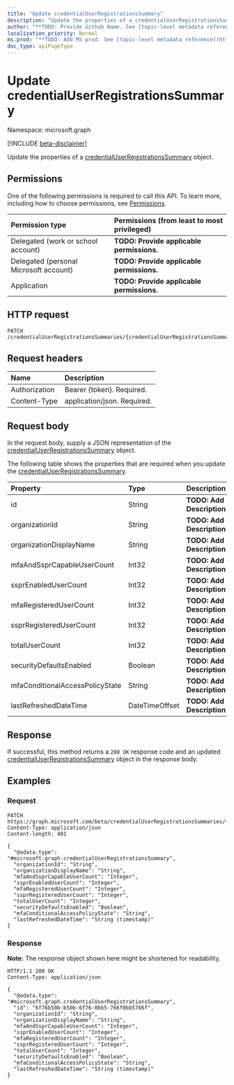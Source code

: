 ```yaml
---
title: "Update credentialUserRegistrationsSummary"
description: "Update the properties of a credentialUserRegistrationsSummary object."
author: "**TODO: Provide Github Name. See [topic-level metadata reference](https://msgo.azurewebsites.net/add/document/guidelines/metadata.html#topic-level-metadata)**"
localization_priority: Normal
ms.prod: "**TODO: Add MS prod. See [topic-level metadata reference](https://msgo.azurewebsites.net/add/document/guidelines/metadata.html#topic-level-metadata)**"
doc_type: apiPageType
---
```


# Update credentialUserRegistrationsSummary
Namespace: microsoft.graph

[!INCLUDE [beta-disclaimer](../../includes/beta-disclaimer.md)]

Update the properties of a [credentialUserRegistrationsSummary](../resources/credentialuserregistrationssummary.md) object.

## Permissions
One of the following permissions is required to call this API. To learn more, including how to choose permissions, see [Permissions](/graph/permissions-reference).

|Permission type|Permissions (from least to most privileged)|
|:---|:---|
|Delegated (work or school account)|**TODO: Provide applicable permissions.**|
|Delegated (personal Microsoft account)|**TODO: Provide applicable permissions.**|
|Application|**TODO: Provide applicable permissions.**|

## HTTP request

<!-- {
  "blockType": "ignored"
}
-->
``` http
PATCH /credentialUserRegistrationsSummaries/{credentialUserRegistrationsSummariesId}
```

## Request headers
|Name|Description|
|:---|:---|
|Authorization|Bearer {token}. Required.|
|Content-Type|application/json. Required.|

## Request body
In the request body, supply a JSON representation of the [credentialUserRegistrationsSummary](../resources/credentialuserregistrationssummary.md) object.

The following table shows the properties that are required when you update the [credentialUserRegistrationsSummary](../resources/credentialuserregistrationssummary.md).

|Property|Type|Description|
|:---|:---|:---|
|id|String|**TODO: Add Description**|
|organizationId|String|**TODO: Add Description**|
|organizationDisplayName|String|**TODO: Add Description**|
|mfaAndSsprCapableUserCount|Int32|**TODO: Add Description**|
|ssprEnabledUserCount|Int32|**TODO: Add Description**|
|mfaRegisteredUserCount|Int32|**TODO: Add Description**|
|ssprRegisteredUserCount|Int32|**TODO: Add Description**|
|totalUserCount|Int32|**TODO: Add Description**|
|securityDefaultsEnabled|Boolean|**TODO: Add Description**|
|mfaConditionalAccessPolicyState|String|**TODO: Add Description**|
|lastRefreshedDateTime|DateTimeOffset|**TODO: Add Description**|



## Response

If successful, this method returns a `200 OK` response code and an updated [credentialUserRegistrationsSummary](../resources/credentialuserregistrationssummary.md) object in the response body.

## Examples

### Request
<!-- {
  "blockType": "request",
  "name": "update_credentialuserregistrationssummary"
}
-->
``` http
PATCH https://graph.microsoft.com/beta/credentialUserRegistrationsSummaries/{credentialUserRegistrationsSummariesId}
Content-Type: application/json
Content-length: 481

{
  "@odata.type": "#microsoft.graph.credentialUserRegistrationsSummary",
  "organizationId": "String",
  "organizationDisplayName": "String",
  "mfaAndSsprCapableUserCount": "Integer",
  "ssprEnabledUserCount": "Integer",
  "mfaRegisteredUserCount": "Integer",
  "ssprRegisteredUserCount": "Integer",
  "totalUserCount": "Integer",
  "securityDefaultsEnabled": "Boolean",
  "mfaConditionalAccessPolicyState": "String",
  "lastRefreshedDateTime": "String (timestamp)"
}
```


### Response
**Note:** The response object shown here might be shortened for readability.
<!-- {
  "blockType": "response",
  "truncated": true
}
-->
``` http
HTTP/1.1 200 OK
Content-Type: application/json

{
  "@odata.type": "#microsoft.graph.credentialUserRegistrationsSummary",
  "id": "6f76b50b-b50b-6f76-0bb5-766f0bb5766f",
  "organizationId": "String",
  "organizationDisplayName": "String",
  "mfaAndSsprCapableUserCount": "Integer",
  "ssprEnabledUserCount": "Integer",
  "mfaRegisteredUserCount": "Integer",
  "ssprRegisteredUserCount": "Integer",
  "totalUserCount": "Integer",
  "securityDefaultsEnabled": "Boolean",
  "mfaConditionalAccessPolicyState": "String",
  "lastRefreshedDateTime": "String (timestamp)"
}
```

